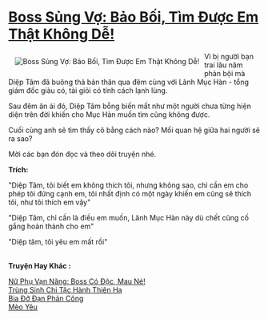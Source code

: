 <a href="https://utruyen.com/boss-sung-vo-bao-boi-tim-duoc-em-that-khong-de/14877/" title="Boss Sủng Vợ: Bảo Bối, Tìm Được Em Thật Không Dễ!"><h1>Boss Sủng Vợ: Bảo Bối, Tìm Được Em Thật Không Dễ!</h1></a><div style="display:table"><img align="right" style="float: left; padding: 10px;" src="https://utruyen.com/images/story/200x260/boss-sung-vo-bao-boi-tim-duoc-em-that-khong-de.jpg" alt="Boss Sủng Vợ: Bảo Bối, Tìm Được Em Thật Không Dễ!">Vì bị người bạn trai lâu năm phản bội mà Diệp Tâm đã buông thả bản thân qua đêm cùng với Lãnh Mục Hàn - tổng giám đốc giàu có, tài giỏi có tính cách lạnh lùng.<p></p>Sau đêm ân ái đó, Diệp Tâm bỗng biến mất như một người chưa từng hiện diện trên đời khiến cho Mục Hàn muốn tìm cũng không được.<p></p>Cuối cùng anh sẽ tìm thấy cô bằng cách nào? Mối quan hệ giữa hai người sẽ ra sao? <p></p>Mời các bạn đón đọc và theo dõi truyện nhé.<p></p><b>Trích:<p></p></b><p></p>"Diệp Tâm, tôi biết em không thích tôi, nhưng không sao, chỉ cần em cho phép tôi đứng cạnh em, tôi nhất định có một ngày khiến em cũng sẽ thích tôi, như tôi thích em vậy"<p></p>"Diệp Tâm, chỉ cần là điều em muốn, Lãnh Mục Hàn này dù chết cũng cố gắng hoàn thành cho em"<p></p>"Diệp tâm, tôi yêu em mất rồi"</div><p><br><b>Truyện Hay Khác :</b></p><a href="https://utruyen.com/nu-phu-van-nang-boss-co-doc-mau-ne/18727/" alt="Nữ Phụ Vạn Năng: Boss Có Độc, Mau Né!">Nữ Phụ Vạn Năng: Boss Có Độc, Mau Né!</a><br/><a href="https://github.com/quanluxury/truyenhot/tree/master/truyenhay/11495/" alt="Trùng Sinh Chi Tặc Hành Thiên Hạ">Trùng Sinh Chi Tặc Hành Thiên Hạ</a><br/><a href="https://www.flickr.com/photos/184340401@N07/48818550738/" alt="Bia Đỡ Đạn Phản Công">Bia Đỡ Đạn Phản Công</a><br/><a href="https://github.com/quanluxury/truyenhot/tree/master/truyenhay/17682/" alt="Mèo Yêu">Mèo Yêu</a><br/>